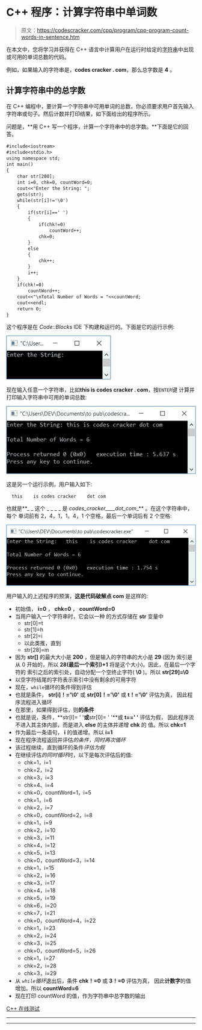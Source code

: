 # C++ 程序：计算字符串中单词数

> 原文：<https://codescracker.com/cpp/program/cpp-program-count-words-in-sentence.htm>

在本文中，您将学习并获得在 C++ 语言中计算用户在运行时给定的[字符串](/cpp/cpp-strings.htm)中出现或可用的单词总数的代码。

例如，如果输入的字符串是，**codes cracker . com**，那么总字数是 **4** 。

## 计算字符串中的总字数

在 C++ 编程中，要计算一个字符串中可用单词的总数，你必须要求用户首先输入字符串或句子。然后计数并打印结果，如下面给出的程序所示。

问题是，**用 C++ 写一个程序，计算一个字符串中的总字数。**下面是它的回答。

```
#include<iostream>
#include<stdio.h>
using namespace std;
int main()
{
    char str[200];
    int i=0, chk=0, countWord=0;
    cout<<"Enter the String: ";
    gets(str);
    while(str[i]!='\0')
    {
        if(str[i]==' ')
        {
            if(chk!=0)
                countWord++;
            chk=0;
        }
        else
        {
            chk++;
        }
        i++;
    }
    if(chk!=0)
        countWord++;
    cout<<"\nTotal Number of Words = "<<countWord;
    cout<<endl;
    return 0;
}
```

这个程序是在 *Code::Blocks* IDE 下构建和运行的。下面是它的运行示例:

![C++ program count number words sentence](img/110ec4072c7984e47506f9947cdadd33.png)

现在输入任意一个字符串，比如**this is codes cracker . com**，按`ENTER`键 计算并打印输入字符串中可用的单词总数:

![c++ count words in string](img/1dbfd28de4c3711c9302c55e42153fbe.png)

这是另一个运行示例，用户输入如下:

```
  this    is codes cracker    dot com  
```

也就是**_ _ 这个 _ _ _ _ 是 _codes_cracker____dot_com__** 。在这个字符串中，每个 单词前有 2，4，1，1，4，1 个空格，最后一个单词后有 2 个空格:

![count words in string c++](img/bedae462857ee6bcfe31e0762a9c277c.png)

用户输入的上述程序的预演，**这是代码破解点 com** 是这样的:

*   初始值， **i=0** ， **chk=0** ， **countWord=0**
*   当用户输入一个字符串时，它会以一种 的方式存储在 **str** 变量中
    *   str[0]=t
    *   str[1]=h
    *   str[2]=i
    *   以此类推，直到
    *   str[28]=m
*   因为 **str[]** 的最大大小是 **200** ，但是输入的字符串的大小是 **29** (因为 索引是从 0 开始的，所以 **28(最后一个索引)+1** 将是这个大小)。因此，在最后一个字符的 索引之后的索引处，自动分配一个空终止字符( **\0** )。所以 **str[29]=\0**
*   以空字符结尾的字符表示索引中没有剩余的可用字符
*   现在，`while`循环的条件得到评估
*   也就是条件， **str[i]！='\0'** 或 **str[0]！='\0'** 或 **t！='\0'** 评估为真， 因此程序流程进入循环
*   在那里，如果得到评估，则**的条件**
*   也就是说，条件，**str[I]= ' '**或**str[0]= ' '**或 **t==' '** 评估为假， 因此程序流不进入其主体内部，而是进入 **else** 的主体并递增 **chk** 的 值。所以 **chk=1**
*   作为最后一条语句， **i** 的值递增。所以 **i=1**
*   现在程序流程返回并评估*的条件，同时再次循环*
*   该过程继续，直到循环的条件*评估为假*
*   在继续评估*的同时循环*时，以下是每次评估后的值:
    *   chk=1，i=1
    *   chk=2，i=2
    *   chk=3，i=3
    *   chk=4、i=4
    *   chk=0，countWord=1，i=5
    *   chk=1，i=6
    *   chk=2，i=7
    *   chk=0，countWord=2，i=8
    *   chk=1，i=9
    *   chk=2，i=10
    *   chk=3，i=11
    *   chk=4，i=12
    *   chk=5，i=13
    *   chk=0，countWord=3，i=14
    *   chk=1，i=15
    *   chk=2，i=16
    *   chk=3，i=17
    *   chk=4，i=18
    *   chk=5，i=19
    *   chk=6，i=20
    *   chk=7，i=21
    *   chk=0，countWord=4，i=22
    *   chk=1，i=23
    *   chk=2，i=24
    *   chk=3，i=25
    *   chk=0，countWord=5，i=26
    *   chk=1，i=27
    *   chk=2，i=28
    *   chk=3，i=29
*   从 *`while`循环*退出后，条件 **chk！=0** 或 **3！=0** 评估为真， 因此**计数字**的值增加。所以 **countWord=6**
*   现在打印 countWord 的值，作为字符串中总字数的输出

[C++ 在线测试](/exam/showtest.php?subid=3)

* * *

* * *